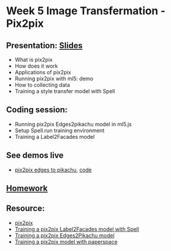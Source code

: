 # Week 5 Image Transfermation - Pix2pix

## Presentation: [Slides](https://docs.google.com/presentation/d/1v3NBEwDakIlOuvU15nLBFSaoPdaJ3M6n-bVozMTGxWU/edit?usp=sharing)
- What is pix2pix
- How does it work
- Applications of pix2pix
- Running pix2pix with ml5: demo
- How to collecting data
- Training a style transfer model with Spell

## Coding session:
- Running pix2pix Edges2pikachu model in ml5.js
- Setup Spell.run training environment
- Training a Label2Facades model

## See demos live
- [pix2pix edges to pikachu](https://yining1023.github.io/machine-learning-for-the-web/week5-pix2pix/pix2pix-ml5/Pix2Pix_callback/), [code](https://github.com/yining1023/machine-learning-for-the-web/tree/master/week5-pix2pix/pix2pix-ml5/Pix2Pix_callback)

## [Homework](https://github.com/yining1023/machine-learning-for-the-web/wiki/week-4)

## Resource:
- [pix2pix](https://phillipi.github.io/pix2pix/)
- [Training a pix2pix Label2Facades model with Spell](https://github.com/yining1023/pix2pix_spell)
- [Training a pix2pix Edges2Pikachu model](https://github.com/yining1023/pix2pix_tensorflowjs_lite)
- [Training a pix2pix model with paperspace](https://blog.paperspace.com/generating-interactive-pix2pix-models/)
